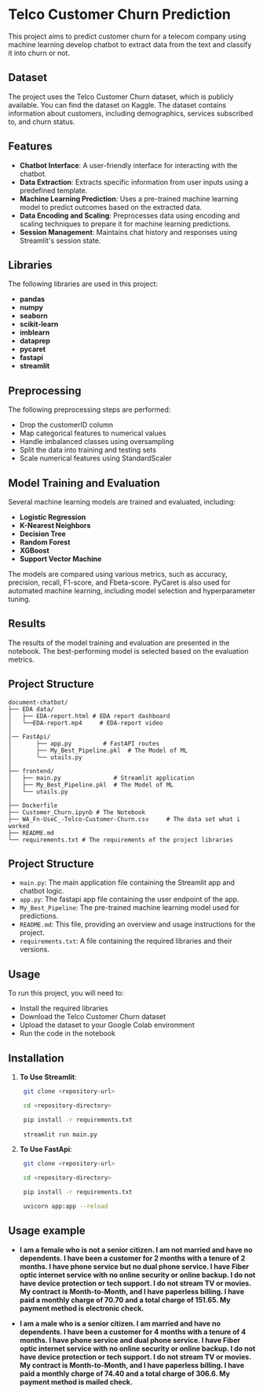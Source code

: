 # Telco Customer Churn Prediction

This project aims to predict customer churn for a telecom company using machine learning develop chatbot to extract data from the text and classify it into churn or not.

## Dataset

The project uses the Telco Customer Churn dataset, which is publicly available. You can find the dataset on Kaggle. The dataset contains information about customers, including demographics, services subscribed to, and churn status.

## Features

- **Chatbot Interface**: A user-friendly interface for interacting with the chatbot.
- **Data Extraction**: Extracts specific information from user inputs using a predefined template.
- **Machine Learning Prediction**: Uses a pre-trained machine learning model to predict outcomes based on the extracted data.
- **Data Encoding and Scaling**: Preprocesses data using encoding and scaling techniques to prepare it for machine learning predictions.
- **Session Management**: Maintains chat history and responses using Streamlit's session state.


## Libraries

The following libraries are used in this project:

- **pandas**
- **numpy**
- **seaborn**
- **scikit-learn**
- **imblearn**
- **dataprep**
- **pycaret**
- **fastapi**
- **streamlit** 

## Preprocessing

The following preprocessing steps are performed:

- Drop the customerID column
- Map categorical features to numerical values
- Handle imbalanced classes using oversampling
- Split the data into training and testing sets
- Scale numerical features using StandardScaler

## Model Training and Evaluation

Several machine learning models are trained and evaluated, including:

- **Logistic Regression**
- **K-Nearest Neighbors**
- **Decision Tree**
- **Random Forest**
- **XGBoost**
- **Support Vector Machine**

The models are compared using various metrics, such as accuracy, precision, recall, F1-score, and Fbeta-score. PyCaret is also used for automated machine learning, including model selection and hyperparameter tuning.

## Results

The results of the model training and evaluation are presented in the notebook. The best-performing model is selected based on the evaluation metrics.

## Project Structure

```plaintext
document-chatbot/
├── EDA data/
│   ├── EDA-report.html # EDA report dashboard
│   └──EDA-report.mp4     # EDA-report video
│       
│── FastApi/
│       ├── app.py         # FastAPI routes
│       ├── My_Best_Pipeline.pkl  # The Model of ML 
│       └── utails.py    
│
├── frontend/
│   ├── main.py               # Streamlit application
│   ├── My_Best_Pipeline.pkl  # The Model of ML 
│   └── utails.py     
│             
├── Dockerfile 
├── Customer_Churn.ipynb # The Notebook 
├── WA_Fn-UseC_-Telco-Customer-Churn.csv     # The data set what i worked 
├── README.md
└── requirements.txt # The requirements of the project libraries
```
## Project Structure

- `main.py`: The main application file containing the Streamlit app and chatbot logic.
- `app.py`: The fastapi app file containing the user endpoint of the app.
- `My_Best_Pipeline`: The pre-trained machine learning model used for predictions.
- `README.md`: This file, providing an overview and usage instructions for the project.
- `requirements.txt`: A file containing the required libraries and their versions.


## Usage

To run this project, you will need to:

- Install the required libraries
- Download the Telco Customer Churn dataset
- Upload the dataset to your Google Colab environment
- Run the code in the notebook

## Installation

1. **To Use Streamlit**:
   ```bash
    git clone <repository-url>
   
    cd <repository-directory>

    pip install -r requirements.txt 
    
    streamlit run main.py 


2. **To Use FastApi**:
   ```bash
    git clone <repository-url>
   
    cd <repository-directory>

    pip install -r requirements.txt

    uvicorn app:app --reload

## Usage example

-   **I am a female who is not a senior citizen. I am not married and have no dependents. I have been a customer for 2 months with a tenure of 2 months. I have phone service but no dual phone service. I have Fiber optic internet service with no online security or online backup. I do not have device protection or tech support. I do not stream TV or movies. My contract is Month-to-Month, and I have paperless billing. I have paid a monthly charge of 70.70 and a total charge of 151.65. My payment method is electronic check.**

-    **I am a male who is a senior citizen. I am married and have no dependents. I have been a customer for 4 months with a tenure of 4 months. I have phone service and dual phone service. I have Fiber optic internet service with no online security or online backup. I do not have device protection or tech support. I do not stream TV or movies. My contract is Month-to-Month, and I have paperless billing. I have paid a monthly charge of 74.40 and a total charge of 306.6. My payment method is mailed check.**



